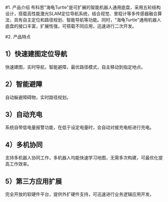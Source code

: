 #1.	产品介绍
布科思"海龟Turtle"是可扩展的智能机器人通用底盘，采用五轮结构设计，搭载高性能激光SLAM定位导航系统，结合视觉、里程计等多传感器融合算法，具有自主定位和路径规划、智能导航等功能。同时，"海龟Turtle"通用机器人底盘的接口丰富，扩展性强，可搭载不同应用，迅速进行二次开发。

#2.	产品特点
## 1）快速建图定位导航
快速建图，实时导航，智能避障，最优路径模式，自主移动到指定地点。
## 2）智能避障
自动躲避障碍物，实时路径规划。 
## 3）自动充电
系统自带低电量报警功能，在低于设定电量时，会自动对接充电桩进行充电。
## 4）多机协同
支持多机器人协同工作，多机器人均能快速学习地图，无需多次构建，可最优化提高工作效率。
## 5）第三方应用扩展
完全开放的软硬件平台，提供外扩硬件支持，可迅速进行业务逻辑应用开发。